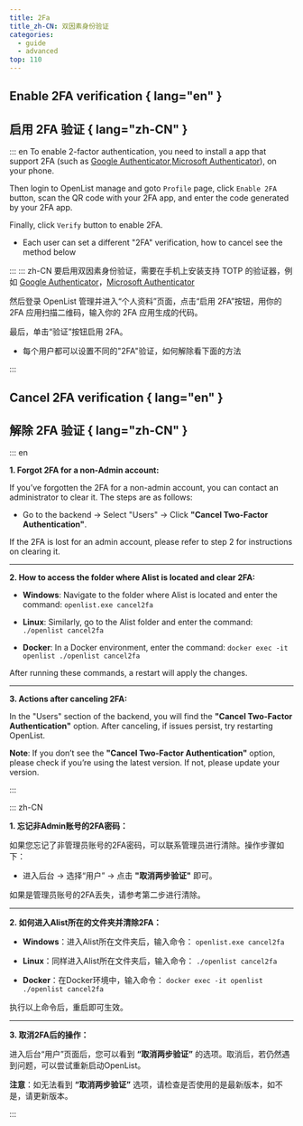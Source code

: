 ```yaml
---
title: 2Fa
title_zh-CN: 双因素身份验证
categories:
  - guide
  - advanced
top: 110
---
```


## Enable 2FA verification { lang="en" }

## 启用 2FA 验证 { lang="zh-CN" }

::: en
To enable 2-factor authentication, you need to install a app that support 2FA (such as [Google Authenticator](https://play.google.com/store/apps/details?id=com.google.android.apps.authenticator2),[Microsoft Authenticator](https://support.microsoft.com/en-us/account-billing/download-and-install-the-microsoft-authenticator-app-351498fc-850a-45da-b7b6-27e523b8702a)), on your phone.

Then login to OpenList manage and goto `Profile` page, click `Enable 2FA` button, scan the QR code with your 2FA app, and enter the code generated by your 2FA app.

Finally, click `Verify` button to enable 2FA.

- Each user can set a different "2FA" verification, how to cancel see the method below

:::
::: zh-CN
要启用双因素身份验证，需要在手机上安装支持 TOTP 的验证器，例如 [Google Authenticator](https://play.google.com/store/apps/details?id=com.google.android.apps.authenticator2)，[Microsoft Authenticator](https://support.microsoft.com/zh-cn/account-billing/%E4%B8%8B%E8%BD%BD%E5%B9%B6%E5%AE%89%E8%A3%85microsoft-authenticator%E5%BA%94%E7%94%A8-351498fc-850a-45da-b7b6-27e523b8702a)

然后登录 OpenList 管理并进入“个人资料”页面，点击“启用 2FA”按钮，用你的 2FA 应用扫描二维码，输入你的 2FA 应用生成的代码。

最后，单击“验证”按钮启用 2FA。

- 每个用户都可以设置不同的"2FA"验证，如何解除看下面的方法

:::

## Cancel 2FA verification { lang="en" }

## 解除 2FA 验证 { lang="zh-CN" }

::: en

**1. Forgot 2FA for a non-Admin account:**

If you’ve forgotten the 2FA for a non-admin account, you can contact an administrator to clear it. The steps are as follows:

- Go to the backend → Select "Users" → Click **"Cancel Two-Factor Authentication"**.

If the 2FA is lost for an admin account, please refer to step 2 for instructions on clearing it.

---

**2. How to access the folder where Alist is located and clear 2FA:**

- **Windows**: Navigate to the folder where Alist is located and enter the command:
  `openlist.exe cancel2fa`

- **Linux**: Similarly, go to the Alist folder and enter the command:
  `./openlist cancel2fa`

- **Docker**: In a Docker environment, enter the command:
  `docker exec -it openlist ./openlist cancel2fa`

After running these commands, a restart will apply the changes.

---

**3. Actions after canceling 2FA:**

In the "Users" section of the backend, you will find the **"Cancel Two-Factor Authentication"** option. After canceling, if issues persist, try restarting OpenList.

**Note**: If you don’t see the **"Cancel Two-Factor Authentication"** option, please check if you’re using the latest version. If not, please update your version.

:::

::: zh-CN

**1. 忘记非Admin账号的2FA密码：**

如果您忘记了非管理员账号的2FA密码，可以联系管理员进行清除。操作步骤如下：

- 进入后台 → 选择“用户” → 点击 **"取消两步验证"** 即可。

如果是管理员账号的2FA丢失，请参考第二步进行清除。

---

**2. 如何进入Alist所在的文件夹并清除2FA：**

- **Windows**：进入Alist所在文件夹后，输入命令：
  `openlist.exe cancel2fa`

- **Linux**：同样进入Alist所在文件夹后，输入命令：
  `./openlist cancel2fa`

- **Docker**：在Docker环境中，输入命令：
  `docker exec -it openlist ./openlist cancel2fa`

执行以上命令后，重启即可生效。

---

**3. 取消2FA后的操作：**

进入后台“用户”页面后，您可以看到 **“取消两步验证”** 的选项。取消后，若仍然遇到问题，可以尝试重新启动OpenList。

**注意**：如无法看到 **“取消两步验证”** 选项，请检查是否使用的是最新版本，如不是，请更新版本。

:::
